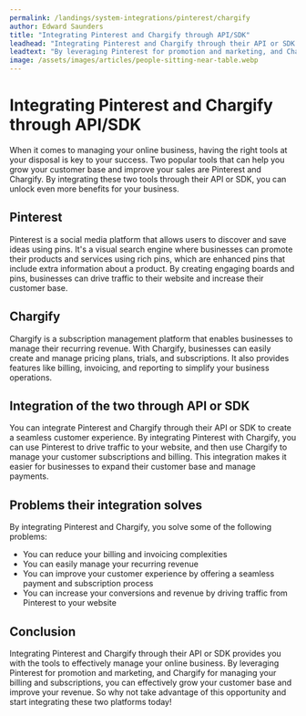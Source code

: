 ```yaml
---
permalink: /landings/system-integrations/pinterest/chargify
author: Edward Saunders
title: "Integrating Pinterest and Chargify through API/SDK"
leadhead: "Integrating Pinterest and Chargify through their API or SDK provides you with the tools to effectively manage your online business"
leadtext: "By leveraging Pinterest for promotion and marketing, and Chargify for managing your billing and subscriptions, you can effectively grow your customer base and improve your revenue. So why not take advantage of this opportunity and start integrating these two platforms today!"
image: /assets/images/articles/people-sitting-near-table.webp
---
```

<div class="arttext"><h1>Integrating Pinterest and Chargify through API/SDK</h1>

<p>When it comes to managing your online business, having the right tools at your disposal is key to your success. Two popular tools that can help you grow your customer base and improve your sales are Pinterest and Chargify. By integrating these two tools through their API or SDK, you can unlock even more benefits for your business.</p>

<h2>Pinterest</h2>

<p>Pinterest is a social media platform that allows users to discover and save ideas using pins. It's a visual search engine where businesses can promote their products and services using rich pins, which are enhanced pins that include extra information about a product. By creating engaging boards and pins, businesses can drive traffic to their website and increase their customer base.</p>

<h2>Chargify</h2>

<p>Chargify is a subscription management platform that enables businesses to manage their recurring revenue. With Chargify, businesses can easily create and manage pricing plans, trials, and subscriptions. It also provides features like billing, invoicing, and reporting to simplify your business operations.</p>

<h2>Integration of the two through API or SDK</h2>

<p>You can integrate Pinterest and Chargify through their API or SDK to create a seamless customer experience. By integrating Pinterest with Chargify, you can use Pinterest to drive traffic to your website, and then use Chargify to manage your customer subscriptions and billing. This integration makes it easier for businesses to expand their customer base and manage payments.</p>

<h2>Problems their integration solves</h2>

<p>By integrating Pinterest and Chargify, you solve some of the following problems:</p>

<ul>
  <li>You can reduce your billing and invoicing complexities</li>
  <li>You can easily manage your recurring revenue</li>
  <li>You can improve your customer experience by offering a seamless payment and subscription process</li>
  <li>You can increase your conversions and revenue by driving traffic from Pinterest to your website</li>
</ul>

<h2>Conclusion</h2>

<p>Integrating Pinterest and Chargify through their API or SDK provides you with the tools to effectively manage your online business. By leveraging Pinterest for promotion and marketing, and Chargify for managing your billing and subscriptions, you can effectively grow your customer base and improve your revenue. So why not take advantage of this opportunity and start integrating these two platforms today!</p>

</div>